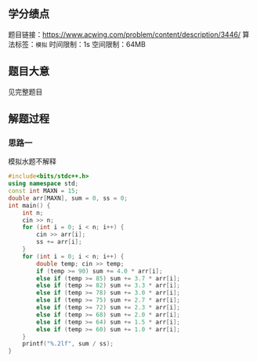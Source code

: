 ## 学分绩点
题目链接：<https://www.acwing.com/problem/content/description/3446/>
算法标签：`模拟`
时间限制：1s
空间限制：64MB
## 题目大意
见完整题目
## 解题过程
### 思路一
模拟水题不解释
```cpp
#include<bits/stdc++.h>
using namespace std;
const int MAXN = 15;
double arr[MAXN], sum = 0, ss = 0;
int main() {
	int n;
	cin >> n;
	for (int i = 0; i < n; i++) {
		cin >> arr[i];
		ss += arr[i];
	}
	for (int i = 0; i < n; i++) {
		double temp; cin >> temp;
		if (temp >= 90) sum += 4.0 * arr[i];
		else if (temp >= 85) sum += 3.7 * arr[i];
		else if (temp >= 82) sum += 3.3 * arr[i];
		else if (temp >= 78) sum += 3.0 * arr[i];
		else if (temp >= 75) sum += 2.7 * arr[i];
		else if (temp >= 72) sum += 2.3 * arr[i];
		else if (temp >= 68) sum += 2.0 * arr[i];
		else if (temp >= 64) sum += 1.5 * arr[i];
		else if (temp >= 60) sum += 1.0 * arr[i];
	}
	printf("%.2lf", sum / ss);
}
```
